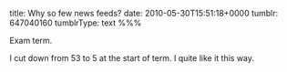title: Why so few news feeds?
date: 2010-05-30T15:51:18+0000
tumblr: 647040160
tumblrType: text
%%%

Exam term. 

I cut down from 53 to 5 at the start of term. I quite like it this way. 
